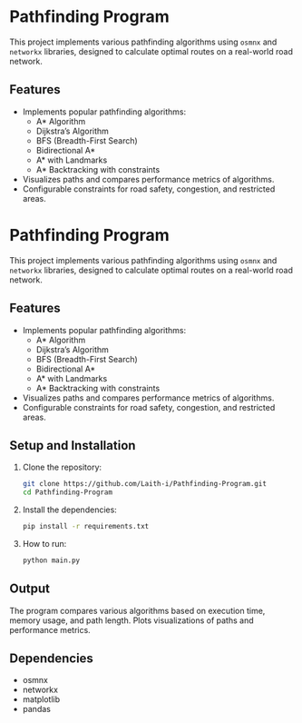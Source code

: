 # Pathfinding Program

This project implements various pathfinding algorithms using `osmnx` and `networkx` libraries, designed to calculate optimal routes on a real-world road network.

## Features

- Implements popular pathfinding algorithms:
  - A* Algorithm
  - Dijkstra’s Algorithm
  - BFS (Breadth-First Search)
  - Bidirectional A*
  - A* with Landmarks
  - A* Backtracking with constraints
- Visualizes paths and compares performance metrics of algorithms.
- Configurable constraints for road safety, congestion, and restricted areas.


# Pathfinding Program

This project implements various pathfinding algorithms using `osmnx` and `networkx` libraries, designed to calculate optimal routes on a real-world road network.

## Features

- Implements popular pathfinding algorithms:
  - A* Algorithm
  - Dijkstra’s Algorithm
  - BFS (Breadth-First Search)
  - Bidirectional A*
  - A* with Landmarks
  - A* Backtracking with constraints
- Visualizes paths and compares performance metrics of algorithms.
- Configurable constraints for road safety, congestion, and restricted areas.





## Setup and Installation

1. Clone the repository:
   ```bash
   git clone https://github.com/Laith-i/Pathfinding-Program.git
   cd Pathfinding-Program

2. Install the dependencies:
   ```bash
   pip install -r requirements.txt

3. How to run:
   ```bash
   python main.py

## Output

The program compares various algorithms based on execution time, memory usage, and path length.
Plots visualizations of paths and performance metrics.

## Dependencies

- osmnx
- networkx
- matplotlib
- pandas
